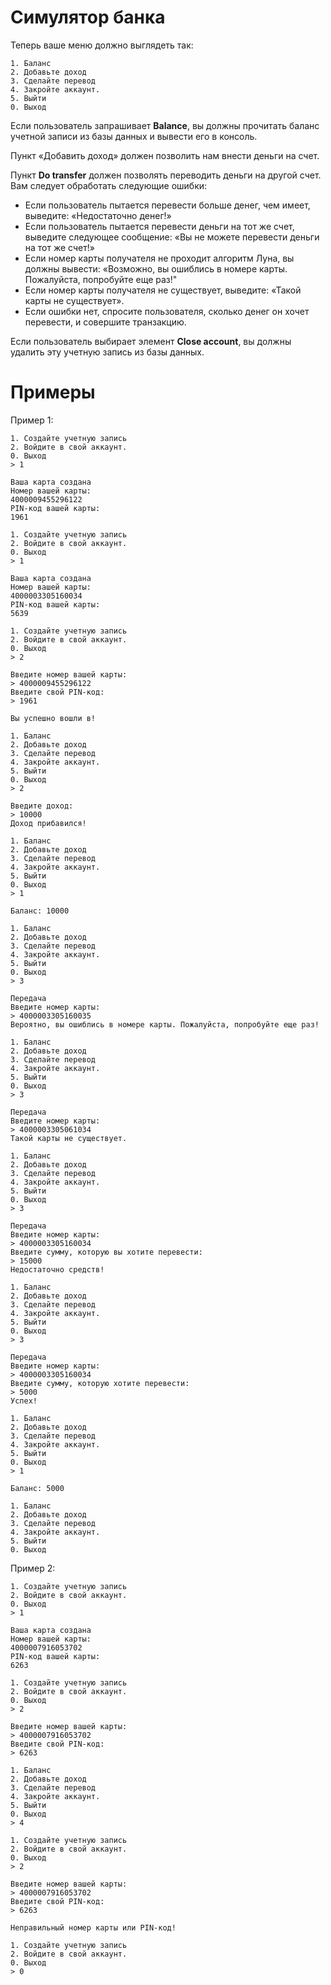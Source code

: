 #  Симулятор банка
Теперь ваше меню должно выглядеть так:

    1. Баланс
    2. Добавьте доход
    3. Сделайте перевод
    4. Закройте аккаунт.
    5. Выйти
    0. Выход

Если пользователь запрашивает __Balance__, вы должны прочитать баланс учетной записи из базы данных и вывести его в консоль.

Пункт «Добавить доход» должен позволить нам внести деньги на счет.

Пункт __Do transfer__ должен позволять переводить деньги на другой счет. Вам следует обработать следующие ошибки:

- Если пользователь пытается перевести больше денег, чем имеет, выведите: «Недостаточно денег!»
- Если пользователь пытается перевести деньги на тот же счет, выведите следующее сообщение: «Вы не можете перевести деньги на тот же счет!»
- Если номер карты получателя не проходит алгоритм Луна, вы должны вывести: «Возможно, вы ошиблись в номере карты. Пожалуйста, попробуйте еще раз!"
- Если номер карты получателя не существует, выведите: «Такой карты не существует».
- Если ошибки нет, спросите пользователя, сколько денег он хочет перевести, и совершите транзакцию.

Если пользователь выбирает элемент __Close account__, вы должны удалить эту учетную запись из базы данных.

#  Примеры

Пример 1:

    1. Создайте учетную запись
    2. Войдите в свой аккаунт.
    0. Выход
    > 1
    
    Ваша карта создана
    Номер вашей карты:
    4000009455296122
    PIN-код вашей карты:
    1961
    
    1. Создайте учетную запись
    2. Войдите в свой аккаунт.
    0. Выход
    > 1
    
    Ваша карта создана
    Номер вашей карты:
    4000003305160034
    PIN-код вашей карты:
    5639
    
    1. Создайте учетную запись
    2. Войдите в свой аккаунт.
    0. Выход
    > 2
    
    Введите номер вашей карты:
    > 4000009455296122
    Введите свой PIN-код:
    > 1961 
    
    Вы успешно вошли в!
    
    1. Баланс
    2. Добавьте доход
    3. Сделайте перевод
    4. Закройте аккаунт.
    5. Выйти
    0. Выход
    > 2
    
    Введите доход:
    > 10000
    Доход прибавился!
    
    1. Баланс
    2. Добавьте доход
    3. Сделайте перевод
    4. Закройте аккаунт.
    5. Выйти
    0. Выход
    > 1
    
    Баланс: 10000
    
    1. Баланс
    2. Добавьте доход
    3. Сделайте перевод
    4. Закройте аккаунт.
    5. Выйти
    0. Выход
    > 3
    
    Передача
    Введите номер карты:
    > 4000003305160035
    Вероятно, вы ошиблись в номере карты. Пожалуйста, попробуйте еще раз!
    
    1. Баланс
    2. Добавьте доход
    3. Сделайте перевод
    4. Закройте аккаунт.
    5. Выйти
    0. Выход
    > 3
    
    Передача
    Введите номер карты:
    > 4000003305061034
    Такой карты не существует.
    
    1. Баланс
    2. Добавьте доход
    3. Сделайте перевод
    4. Закройте аккаунт.
    5. Выйти
    0. Выход
    > 3
    
    Передача
    Введите номер карты:
    > 4000003305160034
    Введите сумму, которую вы хотите перевести:
    > 15000
    Недостаточно средств!
    
    1. Баланс
    2. Добавьте доход
    3. Сделайте перевод
    4. Закройте аккаунт.
    5. Выйти
    0. Выход
    > 3
    
    Передача
    Введите номер карты:
    > 4000003305160034
    Введите сумму, которую хотите перевести:
    > 5000
    Успех!
    
    1. Баланс
    2. Добавьте доход
    3. Сделайте перевод
    4. Закройте аккаунт.
    5. Выйти
    0. Выход
    > 1
    
    Баланс: 5000
    
    1. Баланс
    2. Добавьте доход
    3. Сделайте перевод
    4. Закройте аккаунт.
    5. Выйти
    0. Выход

Пример 2:

    1. Создайте учетную запись
    2. Войдите в свой аккаунт.
    0. Выход
    > 1
    
    Ваша карта создана
    Номер вашей карты:
    4000007916053702
    PIN-код вашей карты:
    6263
    
    1. Создайте учетную запись
    2. Войдите в свой аккаунт.
    0. Выход
    > 2
    
    Введите номер вашей карты:
    > 4000007916053702
    Введите свой PIN-код:
    > 6263
    
    1. Баланс
    2. Добавьте доход
    3. Сделайте перевод
    4. Закройте аккаунт.
    5. Выйти
    0. Выход
    > 4
    
    1. Создайте учетную запись
    2. Войдите в свой аккаунт.
    0. Выход
    > 2
    
    Введите номер вашей карты:
    > 4000007916053702
    Введите свой PIN-код:
    > 6263
    
    Неправильный номер карты или PIN-код!
    
    1. Создайте учетную запись
    2. Войдите в свой аккаунт.
    0. Выход
    > 0
